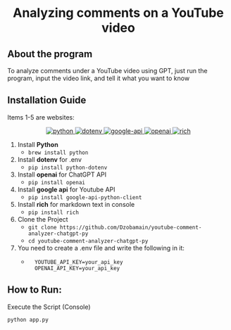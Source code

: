 # <p align="center">Analyzing comments on a YouTube video</p>

## About the program

To analyze comments under a YouTube video using GPT, just run the program, input the video link, and tell it what you want to know

## Installation Guide

Items 1-5 are websites:

<p align="center">
    <a href="https://www.python.org/">
        <img src="https://img.shields.io/badge/install-python-blue" alt="python">
    </a>
    <a href="https://pypi.org/project/python-dotenv/">
        <img src="https://img.shields.io/badge/install-python--dotenv-orange" alt="dotenv">
    </a>
    <a href="https://pypi.org/project/google-api-python-client/">
        <img src="https://img.shields.io/badge/install-google--api--python--client-red" alt="google-api">
    </a>
    <a href="https://pypi.org/project/openai/">
        <img src="https://img.shields.io/badge/install-openai-white" alt="openai">
    </a>
    <a href="https://pypi.org/project/rich/">
        <img src="https://img.shields.io/badge/install-rich-blue" alt="rich">
    </a>
</p>


1. Install **Python**
   + ```brew install python```
2. Install **dotenv** for .env
   + ```pip install python-dotenv```
3. Install **openai** for ChatGPT API
    + ```pip install openai```
4. Install **google api** for Youtube API
    + ```pip install google-api-python-client```
5. Install **rich** for markdown text in console
    + ```pip install rich```
6. Clone the Project
    + ```git clone https://github.com/Dzobamain/youtube-comment-analyzer-chatgpt-py```
    + ```cd youtube-comment-analyzer-chatgpt-py```
7. You need to create a .env file and write the following in it:
    + ```
        YOUTUBE_API_KEY=your_api_key
        OPENAI_API_KEY=your_api_key
        ```


## How to Run:
Execute the Script (Console)
```
python app.py
```